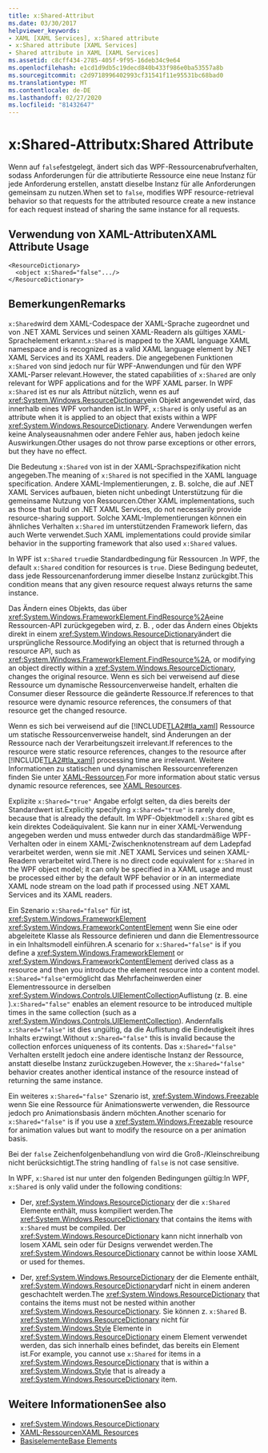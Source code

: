 ```yaml
---
title: x:Shared-Attribut
ms.date: 03/30/2017
helpviewer_keywords:
- XAML [XAML Services], x:Shared attribute
- x:Shared attribute [XAML Services]
- Shared attribute in XAML [XAML Services]
ms.assetid: c8cff434-2785-405f-9f95-16deb34c9e64
ms.openlocfilehash: e1cd1d9db5c19decd840b433f986e0ba53557a8b
ms.sourcegitcommit: c2d9718996402993cf31541f11e95531bc68bad0
ms.translationtype: MT
ms.contentlocale: de-DE
ms.lasthandoff: 02/27/2020
ms.locfileid: "81432647"
---
```

# <a name="xshared-attribute"></a><span data-ttu-id="75524-102">x:Shared-Attribut</span><span class="sxs-lookup"><span data-stu-id="75524-102">x:Shared Attribute</span></span>

<span data-ttu-id="75524-103">Wenn auf `false`festgelegt, ändert sich das WPF-Ressourcenabrufverhalten, sodass Anforderungen für die attributierte Ressource eine neue Instanz für jede Anforderung erstellen, anstatt dieselbe Instanz für alle Anforderungen gemeinsam zu nutzen.</span><span class="sxs-lookup"><span data-stu-id="75524-103">When set to `false`, modifies WPF resource-retrieval behavior so that requests for the attributed resource create a new instance for each request instead of sharing the same instance for all requests.</span></span>

## <a name="xaml-attribute-usage"></a><span data-ttu-id="75524-104">Verwendung von XAML-Attributen</span><span class="sxs-lookup"><span data-stu-id="75524-104">XAML Attribute Usage</span></span>

```xaml
<ResourceDictionary>
  <object x:Shared="false".../>
</ResourceDictionary>
```

## <a name="remarks"></a><span data-ttu-id="75524-105">Bemerkungen</span><span class="sxs-lookup"><span data-stu-id="75524-105">Remarks</span></span>

<span data-ttu-id="75524-106">`x:Shared`wird dem XAML-Codespace der XAML-Sprache zugeordnet und von .NET XAML Services und seinen XAML-Readern als gültiges XAML-Sprachelement erkannt.</span><span class="sxs-lookup"><span data-stu-id="75524-106">`x:Shared` is mapped to the XAML language XAML namespace and is recognized as a valid XAML language element by .NET XAML Services and its XAML readers.</span></span> <span data-ttu-id="75524-107">Die angegebenen Funktionen `x:Shared` von sind jedoch nur für WPF-Anwendungen und für den WPF XAML-Parser relevant.</span><span class="sxs-lookup"><span data-stu-id="75524-107">However, the stated capabilities of `x:Shared` are only relevant for WPF applications and for the WPF XAML parser.</span></span> <span data-ttu-id="75524-108">In WPF `x:Shared` ist es nur als Attribut nützlich, wenn es auf <xref:System.Windows.ResourceDictionary>ein Objekt angewendet wird, das innerhalb eines WPF vorhanden ist.</span><span class="sxs-lookup"><span data-stu-id="75524-108">In WPF, `x:Shared` is only useful as an attribute when it is applied to an object that exists within a WPF <xref:System.Windows.ResourceDictionary>.</span></span> <span data-ttu-id="75524-109">Andere Verwendungen werfen keine Analyseausnahmen oder andere Fehler aus, haben jedoch keine Auswirkungen.</span><span class="sxs-lookup"><span data-stu-id="75524-109">Other usages do not throw parse exceptions or other errors, but they have no effect.</span></span>

<span data-ttu-id="75524-110">Die Bedeutung `x:Shared` von ist in der XAML-Sprachspezifikation nicht angegeben.</span><span class="sxs-lookup"><span data-stu-id="75524-110">The meaning of `x:Shared` is not specified in the XAML language specification.</span></span> <span data-ttu-id="75524-111">Andere XAML-Implementierungen, z. B. solche, die auf .NET XAML Services aufbauen, bieten nicht unbedingt Unterstützung für die gemeinsame Nutzung von Ressourcen.</span><span class="sxs-lookup"><span data-stu-id="75524-111">Other XAML implementations, such as those that build on .NET XAML Services, do not necessarily provide resource-sharing support.</span></span> <span data-ttu-id="75524-112">Solche XAML-Implementierungen können ein ähnliches Verhalten `x:Shared` im unterstützenden Framework liefern, das auch Werte verwendet.</span><span class="sxs-lookup"><span data-stu-id="75524-112">Such XAML implementations could provide similar behavior in the supporting framework that also used `x:Shared` values.</span></span>

<span data-ttu-id="75524-113">In WPF ist `x:Shared` `true`die Standardbedingung für Ressourcen .</span><span class="sxs-lookup"><span data-stu-id="75524-113">In WPF, the default `x:Shared` condition for resources is `true`.</span></span> <span data-ttu-id="75524-114">Diese Bedingung bedeutet, dass jede Ressourcenanforderung immer dieselbe Instanz zurückgibt.</span><span class="sxs-lookup"><span data-stu-id="75524-114">This condition means that any given resource request always returns the same instance.</span></span>

<span data-ttu-id="75524-115">Das Ändern eines Objekts, das über <xref:System.Windows.FrameworkElement.FindResource%2A>eine Ressourcen-API zurückgegeben wird, z. B. , oder das Ändern eines Objekts direkt in einem <xref:System.Windows.ResourceDictionary>ändert die ursprüngliche Ressource.</span><span class="sxs-lookup"><span data-stu-id="75524-115">Modifying an object that is returned through a resource API, such as <xref:System.Windows.FrameworkElement.FindResource%2A>, or modifying an object directly within a <xref:System.Windows.ResourceDictionary>, changes the original resource.</span></span> <span data-ttu-id="75524-116">Wenn es sich bei verweisend auf diese Ressource um dynamische Ressourcenverweise handelt, erhalten die Consumer dieser Ressource die geänderte Ressource.</span><span class="sxs-lookup"><span data-stu-id="75524-116">If references to that resource were dynamic resource references, the consumers of that resource get the changed resource.</span></span>

<span data-ttu-id="75524-117">Wenn es sich bei verweisend auf die [!INCLUDE[TLA2#tla_xaml](../../../includes/tla2sharptla-xaml-md.md)] Ressource um statische Ressourcenverweise handelt, sind Änderungen an der Ressource nach der Verarbeitungszeit irrelevant.</span><span class="sxs-lookup"><span data-stu-id="75524-117">If references to the resource were static resource references, changes to the resource after [!INCLUDE[TLA2#tla_xaml](../../../includes/tla2sharptla-xaml-md.md)] processing time are irrelevant.</span></span> <span data-ttu-id="75524-118">Weitere Informationen zu statischen und dynamischen Ressourcenreferenzen finden Sie unter [XAML-Ressourcen](../fundamentals/xaml-resources-define.md).</span><span class="sxs-lookup"><span data-stu-id="75524-118">For more information about static versus dynamic resource references, see [XAML Resources](../fundamentals/xaml-resources-define.md).</span></span>

<span data-ttu-id="75524-119">Explizite `x:Shared="true"` Angabe erfolgt selten, da dies bereits der Standardwert ist.</span><span class="sxs-lookup"><span data-stu-id="75524-119">Explicitly specifying `x:Shared="true"` is rarely done, because that is already the default.</span></span> <span data-ttu-id="75524-120">Im WPF-Objektmodell `x:Shared` gibt es kein direktes Codeäquivalent. Sie kann nur in einer XAML-Verwendung angegeben werden und muss entweder durch das standardmäßige WPF-Verhalten oder in einem XAML-Zwischenknotenstream auf dem Ladepfad verarbeitet werden, wenn sie mit .NET XAML Services und seinen XAML-Readern verarbeitet wird.</span><span class="sxs-lookup"><span data-stu-id="75524-120">There is no direct code equivalent for `x:Shared` in the WPF object model; it can only be specified in a XAML usage and must be processed either by the default WPF behavior or in an intermediate XAML node stream on the load path if processed using .NET XAML Services and its XAML readers.</span></span>

<span data-ttu-id="75524-121">Ein Szenario `x:Shared="false"` für ist, <xref:System.Windows.FrameworkElement> <xref:System.Windows.FrameworkContentElement> wenn Sie eine oder abgeleitete Klasse als Ressource definieren und dann die Elementressource in ein Inhaltsmodell einführen.</span><span class="sxs-lookup"><span data-stu-id="75524-121">A scenario for `x:Shared="false"` is if you define a <xref:System.Windows.FrameworkElement> or <xref:System.Windows.FrameworkContentElement> derived class as a resource and then you introduce the element resource into a content model.</span></span> <span data-ttu-id="75524-122">`x:Shared="false"`ermöglicht das Mehrfacheinwerden einer Elementressource in derselben <xref:System.Windows.Controls.UIElementCollection>Auflistung (z. B. eine ).</span><span class="sxs-lookup"><span data-stu-id="75524-122">`x:Shared="false"` enables an element resource to be introduced multiple times in the same collection (such as a <xref:System.Windows.Controls.UIElementCollection>).</span></span> <span data-ttu-id="75524-123">Andernfalls `x:Shared="false"` ist dies ungültig, da die Auflistung die Eindeutigkeit ihres Inhalts erzwingt.</span><span class="sxs-lookup"><span data-stu-id="75524-123">Without `x:Shared="false"` this is invalid because the collection enforces uniqueness of its contents.</span></span> <span data-ttu-id="75524-124">Das `x:Shared="false"` Verhalten erstellt jedoch eine andere identische Instanz der Ressource, anstatt dieselbe Instanz zurückzugeben.</span><span class="sxs-lookup"><span data-stu-id="75524-124">However, the `x:Shared="false"` behavior creates another identical instance of the resource instead of returning the same instance.</span></span>

<span data-ttu-id="75524-125">Ein weiteres `x:Shared="false"` Szenario ist, <xref:System.Windows.Freezable> wenn Sie eine Ressource für Animationswerte verwenden, die Ressource jedoch pro Animationsbasis ändern möchten.</span><span class="sxs-lookup"><span data-stu-id="75524-125">Another scenario for `x:Shared="false"` is if you use a <xref:System.Windows.Freezable> resource for animation values but want to modify the resource on a per animation basis.</span></span>

<span data-ttu-id="75524-126">Bei der `false` Zeichenfolgenbehandlung von wird die Groß-/Kleinschreibung nicht berücksichtigt.</span><span class="sxs-lookup"><span data-stu-id="75524-126">The string handling of `false` is not case sensitive.</span></span>

<span data-ttu-id="75524-127">In WPF, `x:Shared` ist nur unter den folgenden Bedingungen gültig:</span><span class="sxs-lookup"><span data-stu-id="75524-127">In WPF, `x:Shared` is only valid under the following conditions:</span></span>

- <span data-ttu-id="75524-128">Der, <xref:System.Windows.ResourceDictionary> der die `x:Shared` Elemente enthält, muss kompiliert werden.</span><span class="sxs-lookup"><span data-stu-id="75524-128">The <xref:System.Windows.ResourceDictionary> that contains the items with `x:Shared` must be compiled.</span></span> <span data-ttu-id="75524-129">Der <xref:System.Windows.ResourceDictionary> kann nicht innerhalb von losem XAML sein oder für Designs verwendet werden.</span><span class="sxs-lookup"><span data-stu-id="75524-129">The <xref:System.Windows.ResourceDictionary> cannot be within loose XAML or used for themes.</span></span>

- <span data-ttu-id="75524-130">Der, <xref:System.Windows.ResourceDictionary> der die Elemente enthält, <xref:System.Windows.ResourceDictionary>darf nicht in einem anderen geschachtelt werden.</span><span class="sxs-lookup"><span data-stu-id="75524-130">The <xref:System.Windows.ResourceDictionary> that contains the items must not be nested within another <xref:System.Windows.ResourceDictionary>.</span></span> <span data-ttu-id="75524-131">Sie können z. `x:Shared` B. <xref:System.Windows.ResourceDictionary> nicht für <xref:System.Windows.Style> Elemente in <xref:System.Windows.ResourceDictionary> einem Element verwendet werden, das sich innerhalb eines befindet, das bereits ein Element ist.</span><span class="sxs-lookup"><span data-stu-id="75524-131">For example, you cannot use `x:Shared` for items in a <xref:System.Windows.ResourceDictionary> that is within a <xref:System.Windows.Style> that is already a <xref:System.Windows.ResourceDictionary> item.</span></span>

## <a name="see-also"></a><span data-ttu-id="75524-132">Weitere Informationen</span><span class="sxs-lookup"><span data-stu-id="75524-132">See also</span></span>

- <xref:System.Windows.ResourceDictionary>
- [<span data-ttu-id="75524-133">XAML-Ressourcen</span><span class="sxs-lookup"><span data-stu-id="75524-133">XAML Resources</span></span>](../fundamentals/xaml-resources-define.md)
- [<span data-ttu-id="75524-134">Basiselemente</span><span class="sxs-lookup"><span data-stu-id="75524-134">Base Elements</span></span>](../../framework/wpf/advanced/base-elements.md)
